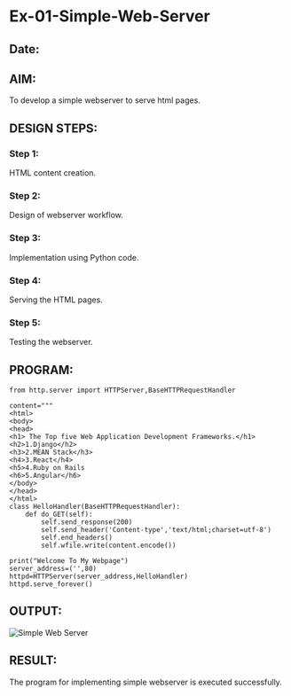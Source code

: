 # Ex-01-Simple-Web-Server
## Date:

## AIM:
To develop a simple webserver to serve html pages.

## DESIGN STEPS:
### Step 1: 
HTML content creation.

### Step 2:
Design of webserver workflow.

### Step 3:
Implementation using Python code.

### Step 4:
Serving the HTML pages.

### Step 5:
Testing the webserver.

## PROGRAM:
```
from http.server import HTTPServer,BaseHTTPRequestHandler

content="""
<html>
<body>
<head>
<h1> The Top five Web Application Development Frameworks.</h1>
<h2>1.Django</h2>
<h3>2.MEAN Stack</h3>
<h4>3.React</h4>
<h5>4.Ruby on Rails
<h6>5.Angular</h6>
</body>
</head>
</html>
class HelloHandler(BaseHTTPRequestHandler):
    def do_GET(self):
        self.send_response(200)
        self.send_header('Content-type','text/html;charset=utf-8')
        self.end_headers()
        self.wfile.write(content.encode())

print("Welcome To My Webpage")
server_address=('',80)
httpd=HTTPServer(server_address,HelloHandler)
httpd.serve_forever()
```
## OUTPUT:
![Simple Web Server](https://github.com/saiganesh2006/ODD2023-WT-Ex-01-Simple-Web-Server/assets/145742342/99747537-005e-48a1-b0d2-28bebb8c22e9)

## RESULT:
The program for implementing simple webserver is executed successfully.
